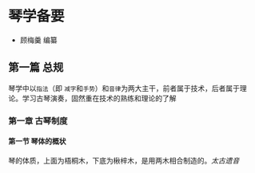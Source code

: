# 琴学备要
- 顾梅羹 编纂

## 第一篇 总规

琴学中以`指法`（即 `减字`和`手势`）和`音律`为两大主干，前者属于技术，后者属于理论。学习古琴演奏，固然重在技术的熟练和理论的了解

### 第一章 古琴制度

#### 第一节 琴体的概状

琴的体质，上面为梧桐木，下底为楸梓木，是用两木相合制造的。*太古遗音*
